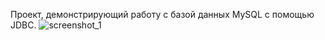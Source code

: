 Проект, демонстрирующий работу с базой данных MySQL с помощью JDBC.
![screenshot_1](https://github.com/S1ngleton1/Jdbc_MySQL/tree/master/libs/database_schema.PNG)
